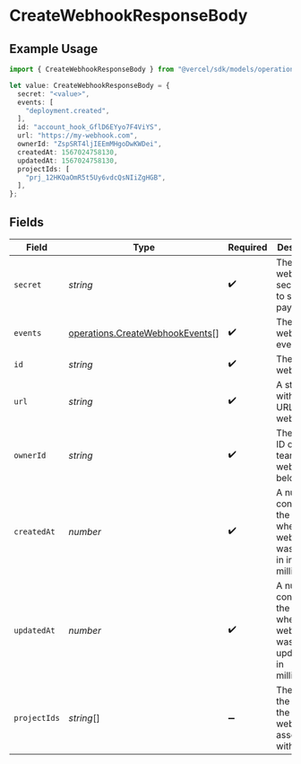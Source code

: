 # CreateWebhookResponseBody

## Example Usage

```typescript
import { CreateWebhookResponseBody } from "@vercel/sdk/models/operations";

let value: CreateWebhookResponseBody = {
  secret: "<value>",
  events: [
    "deployment.created",
  ],
  id: "account_hook_GflD6EYyo7F4ViYS",
  url: "https://my-webhook.com",
  ownerId: "ZspSRT4ljIEEmMHgoDwKWDei",
  createdAt: 1567024758130,
  updatedAt: 1567024758130,
  projectIds: [
    "prj_12HKQaOmR5t5Uy6vdcQsNIiZgHGB",
  ],
};
```

## Fields

| Field                                                                              | Type                                                                               | Required                                                                           | Description                                                                        | Example                                                                            |
| ---------------------------------------------------------------------------------- | ---------------------------------------------------------------------------------- | ---------------------------------------------------------------------------------- | ---------------------------------------------------------------------------------- | ---------------------------------------------------------------------------------- |
| `secret`                                                                           | *string*                                                                           | :heavy_check_mark:                                                                 | The webhook secret used to sign the payload                                        |                                                                                    |
| `events`                                                                           | [operations.CreateWebhookEvents](../../models/operations/createwebhookevents.md)[] | :heavy_check_mark:                                                                 | The webhooks events                                                                | deployment.created                                                                 |
| `id`                                                                               | *string*                                                                           | :heavy_check_mark:                                                                 | The webhook id                                                                     | account_hook_GflD6EYyo7F4ViYS                                                      |
| `url`                                                                              | *string*                                                                           | :heavy_check_mark:                                                                 | A string with the URL of the webhook                                               | https://my-webhook.com                                                             |
| `ownerId`                                                                          | *string*                                                                           | :heavy_check_mark:                                                                 | The unique ID of the team the webhook belongs to                                   | ZspSRT4ljIEEmMHgoDwKWDei                                                           |
| `createdAt`                                                                        | *number*                                                                           | :heavy_check_mark:                                                                 | A number containing the date when the webhook was created in in milliseconds       | 1567024758130                                                                      |
| `updatedAt`                                                                        | *number*                                                                           | :heavy_check_mark:                                                                 | A number containing the date when the webhook was updated in in milliseconds       | 1567024758130                                                                      |
| `projectIds`                                                                       | *string*[]                                                                         | :heavy_minus_sign:                                                                 | The ID of the projects the webhook is associated with                              | [<br/>"prj_12HKQaOmR5t5Uy6vdcQsNIiZgHGB"<br/>]                                     |
